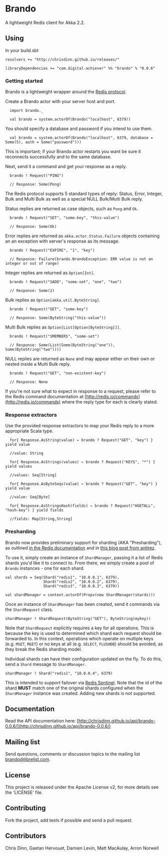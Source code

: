 Brando
======

A lightweight Redis client for Akka 2.2.

## Using

In your build.sbt

    resolvers += "http://chrisdinn.github.io/releases/"

    libraryDependencies += "com.digital-achiever" %% "brando" % "0.0.6"

### Getting started

Brando is a lightweight wrapper around the [Redis protocol](http://redis.io/topics/protocol).

Create a Brando actor with your server host and port. 

      import brando._

      val brando = system.actorOf(Brando("localhost", 6379))

You should specify a database and password if you intend to use them. 

      val brando = system.actorOf(Brando("localhost", 6379, database = Some(5), auth = Some("password")))

This is important; if your Brando actor restarts you want be sure it reconnects successfully and to the same database.

Next, send it a command and get your response as a reply.

      brando ! Request("PING")

      // Response: Some(Pong)

The Redis protocol supports 5 standard types of reply: Status, Error, Integer, Bulk and Multi Bulk as well as a special NULL Bulk/Multi Bulk reply. 

Status replies are returned as case objects, such as `Pong` and `Ok`.

      brando ! Request("SET", "some-key", "this-value")

      // Response: Some(Ok)

Error replies are returned as `akka.actor.Status.Failure` objects containing an an exception with server's response as its message.

      brando ! Request("EXPIRE", "1", "key")
	  
	  // Response: Failure(brando.BrandoException: ERR value is not an integer or out of range)

Integer replies are returned as `Option[Int]`. 

      brando ! Request("SADD", "some-set", "one", "two")

      // Response: Some(2)

Bulk replies as `Option[akka.util.ByteString]`.

      brando ! Request("GET", "some-key")

      // Response: Some(ByteString("this-value"))

Multi Bulk replies as `Option[List[Option[ByteString]]]`.

      brando ! Request("SMEMBERS", "some-set")

      // Response: Some(List(Some(ByteString("one")), Some(ByteString("two"))))

NULL replies are returned as `None` and may appear either on their own or nested inside a Multi Bulk reply.

      brando ! Request("GET", "non-existent-key")

      // Response: None

If you're not sure what to expect in response to a request, please refer to the Redis command documentation at [http://redis.io/commands](http://redis.io/commands) where the reply type for each is clearly stated.

### Response extractors

Use the provided response extractors to map your Redis reply to a more appropriate Scala type.

      for{ Response.AsString(value) ← brando ? Request("GET", "key") } yield value
      
      //value: String
      
      for{ Response.AsStrings(values) ← brando ? Request("KEYS", "*") } yield values
      
      //values: Seq[String]
      
      for{ Response.AsByteSeqs(value) ← brando ? Request("GET", "key") } yield value
      
      //value: Seq[Byte]
      
      for{ Response.AsStringsHash(fields) ← brando ? Request("HGETALL", "hash-key") } yield fields
      
      //fields: Map[String,String]
      
### Presharding

Brando now provides preliminary support for sharding (AKA "Presharding"), as outlined [in the Redis documentation](http://redis.io/topics/partitioning) and in [this blog post from antirez](http://oldblog.antirez.com/post/redis-presharding.html).

To use it, simply create an instance of `ShardManager`, passing it a list of Redis shards you'd like it to connect to. From there, we simply create a pool of `Brando` instances - one for each shard.

	val shards = Seq(Shard("redis1", "10.0.0.1", 6379),
					 Shard("redis2", "10.0.0.2", 6379),
					 Shard("redis3", "10.0.0.3", 6379))
					 
	val shardManager = context.actorOf(Props(new ShardManager(shards)))

Once an instance of `ShardManager` has been created, send it commands via the `ShardRequest` class.

	shardManager ! ShardRequest(ByteString("GET"), ByteString(mykey))
	
Note that `ShardRequest` explicitly requires a key for all operations. This is because the key is used to determined which shard each request should be forwarded to. In this context, operations which operate on multiple keys (e.g. `MSET`, `MGET`) or no keys at all (e.g. `SELECT`, `FLUSHDB`) should be avoided, as they break the Redis sharding model.

Individual shards can have their configuration updated on the fly. To do this, send a `Shard` message to `ShardManager`.

	shardManager ! Shard("redis1", "10.0.0.4", 6379)
	
This is intended to support failover via [Redis Sentinel](http://redis.io/topics/sentinel). Note that the id of the shard __MUST__ match one of the original shards configured when the `ShardManager` instance was created. Adding new shards is not supported.

## Documentation

Read the API documentation here: [http://chrisdinn.github.io/api/brando-0.0.6/](http://chrisdinn.github.io/api/brando-0.0.6/)

## Mailing list

Send questions, comments or discussion topics to the mailing list brando@librelist.com.

## License

This project is released under the Apache License v2, for more details see the 'LICENSE' file.

## Contributing

Fork the project, add tests if possible and send a pull request.

## Contributors

Chris Dinn, Gaetan Hervouet, Damien Levin, Matt MacAulay, Arron Norwell
